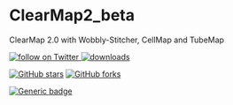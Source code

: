 # ClearMap2_beta
ClearMap 2.0 with Wobbly-Stitcher, CellMap and TubeMap

 <a href="https://twitter.com/intent/follow?screen_name=clearmap_idisco">
        <img src="https://img.shields.io/twitter/follow/clearmap_idisco?style=social&logo=twitter"
            alt="follow on Twitter">
</a>
<a href="https://github.com/ChristophKirst/ClearMap2/issues">
        <img src="https://img.shields.io/github/downloads/ChristophKirst/ClearMap2/total?color=GREEN&style=plastic"
            alt="downloads"></a>
         
[![GitHub stars](https://img.shields.io/github/stars/ChristophKirst/ClearMap.svg?style=social&label=Star)](https://github.com/ChristophKirst/ClearMap)
[![GitHub forks](https://img.shields.io/github/forks/ChristophKirst/ClearMap.svg?style=social&label=Fork)](https://github.com/ChristophKirst/ClearMap)

[![Generic badge](https://img.shields.io/badge/Contributions-Welcome-brightgreen.svg)](docs/contribute.md)

